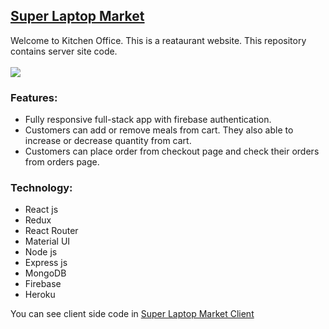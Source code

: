 ## [Super Laptop Market](https://doctor-portal-5b73b.web.app/)
Welcome to Kitchen Office. This is a reataurant website. This repository contains server site code.
<br/>
<br/>
<img src="https://i.ibb.co/6BN4Zq2/Screenshot-2021-11-28-012019.png" />

### Features:
- Fully responsive full-stack app with firebase authentication.
-	Customers can add or remove meals from cart. They also able to increase or decrease quantity from cart.
- Customers can place order from checkout page and check their orders from orders page.


### Technology:
- React js
- Redux
- React Router
- Material UI
- Node js
- Express js
- MongoDB
- Firebase 
- Heroku


You can see client side code in [Super Laptop Market Client](https://github.com/MohammadForkan/super-laptop-market-client)
